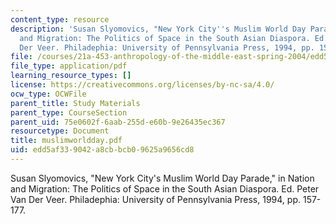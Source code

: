 ```yaml
---
content_type: resource
description: 'Susan Slyomovics, "New York City''s Muslim World Day Parade," in Nation
  and Migration: The Politics of Space in the South Asian Diaspora. Ed. Peter Van
  Der Veer. Philadephia: University of Pennsylvania Press, 1994, pp. 157-177.'
file: /courses/21a-453-anthropology-of-the-middle-east-spring-2004/edd5af339042a8cbbcb09625a9656cd8_muslimworldday.pdf
file_type: application/pdf
learning_resource_types: []
license: https://creativecommons.org/licenses/by-nc-sa/4.0/
ocw_type: OCWFile
parent_title: Study Materials
parent_type: CourseSection
parent_uid: 75e0602f-6aab-255d-e60b-9e26435ec367
resourcetype: Document
title: muslimworldday.pdf
uid: edd5af33-9042-a8cb-bcb0-9625a9656cd8
---
```

Susan Slyomovics, "New York City's Muslim World Day Parade," in Nation and Migration: The Politics of Space in the South Asian Diaspora. Ed. Peter Van Der Veer. Philadephia: University of Pennsylvania Press, 1994, pp. 157-177.